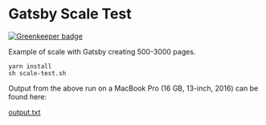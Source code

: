 # Gatsby Scale Test

[![Greenkeeper badge](https://badges.greenkeeper.io/clocklimited/GatsbyScaleTest.svg)](https://greenkeeper.io/)

Example of scale with Gatsby creating 500-3000 pages.

```
yarn install
sh scale-test.sh
```

Output from the above run on a MacBook Pro (16 GB, 13-inch, 2016) can be found here:

[output.txt](output.txt)

